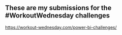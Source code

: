 ## These are my submissions for the #WorkoutWednesday challenges

https://workout-wednesday.com/power-bi-challenges/
